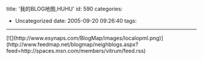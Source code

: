 title: '我的BLOG地图,HUHU'
id: 590
categories:
  - Uncategorized
date: 2005-09-20 09:26:40
tags:
---

<div id="msgcns!9697D6160EFEBC17!223" class="bvMsg">[![](http://www.esynaps.com/BlogMap/images/localopml.png)](http://www.feedmap.net/blogmap/neighblogs.aspx?feed=http://spaces.msn.com/members/vitrum/feed.rss)</div>